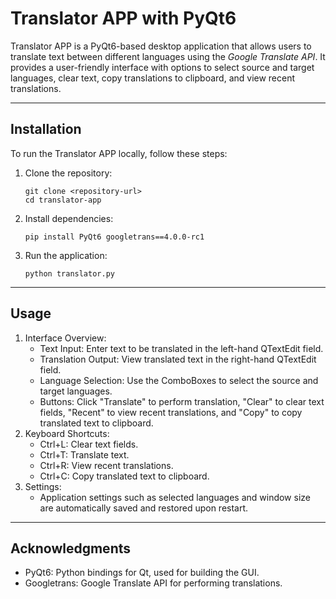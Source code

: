 # **Translator APP with PyQt6**
Translator APP is a PyQt6-based desktop application that allows users to translate text between different languages using the _Google Translate API_. It provides a user-friendly interface with options to select source and target languages, clear text, copy translations to clipboard, and view recent translations.
___
## **Installation**
To run the Translator APP locally, follow these steps:
1. Clone the repository:
   
   ```
   git clone <repository-url>
   cd translator-app
   ```
2. Install dependencies:

   ```
   pip install PyQt6 googletrans==4.0.0-rc1
   ```
3. Run the application:

   ```
   python translator.py
   ```
____
## **Usage**
1. Interface Overview:
   + Text Input: Enter text to be translated in the left-hand QTextEdit field.
   + Translation Output: View translated text in the right-hand QTextEdit field.
   + Language Selection: Use the ComboBoxes to select the source and target languages.
   + Buttons: Click "Translate" to perform translation, "Clear" to clear text fields, "Recent" to view recent translations, and "Copy" to copy translated text to clipboard.
2. Keyboard Shortcuts:
   + Ctrl+L: Clear text fields.
   + Ctrl+T: Translate text.
   + Ctrl+R: View recent translations.
   + Ctrl+C: Copy translated text to clipboard.
3. Settings:
   + Application settings such as selected languages and window size are automatically saved and restored upon restart.
  ____
## **Acknowledgments**
- PyQt6: Python bindings for Qt, used for building the GUI.
- Googletrans: Google Translate API for performing translations.


